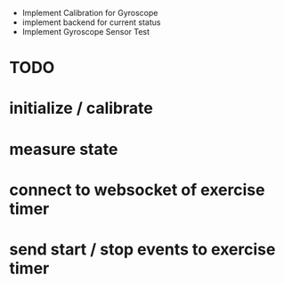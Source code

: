 + Implement Calibration for Gyroscope
+ implement backend for current status
+ Implement Gyroscope Sensor Test



# TODO 
# initialize / calibrate
# measure state
# connect to websocket of exercise timer
# send start / stop events to exercise timer